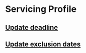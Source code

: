 # Servicing Profile
## [Update deadline](update-deadline.md)
## [Update exclusion dates](update-exclusion-dates.md)
